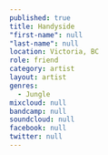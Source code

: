 ```yaml
---
published: true
title: Handyside
"first-name": null
"last-name": null
location: Victoria, BC
role: friend
category: artist
layout: artist
genres: 
  - Jungle
mixcloud: null
bandcamp: null
soundcloud: null
facebook: null
twitter: null
---
```

